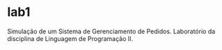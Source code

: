# lab1
Simulação de um Sistema de Gerenciamento de Pedidos. Laboratório da disciplina de Linguagem de Programação II.
